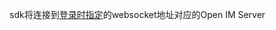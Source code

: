 sdk将连接到[登录时指定](https://doc.rentsoft.cn/integrate/web/integrate_login_web.html)的websocket地址对应的Open IM Server

